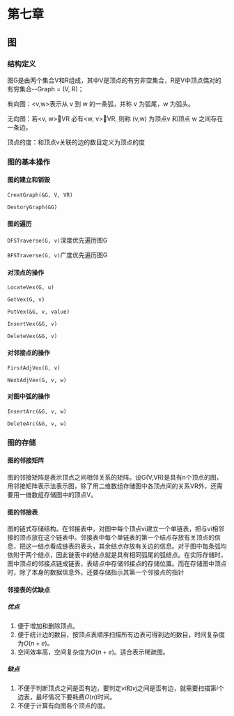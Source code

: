 # 第七章

## 图

### 结构定义

图G是由两个集合V和R组成，其中V是顶点的有穷非空集合，R是V中顶点偶对的有穷集合--Graph = (V, R)；

有向图：<v,w>表示从 v 到 w 的一条弧，并称 v 为弧尾，w 为弧头。

无向图：若<v, w>VR 必有<w, v>VR, 则称 (v,w) 为顶点v 和顶点 w 之间存在一条边。

顶点的度：和顶点v关联的边的数目定义为顶点的度

### 图的基本操作

#### 图的建立和销毁

`CreatGraph(&G, V, VR)`

`DestoryGraph(&G)`

#### 图的遍历

`DFSTraverse(G, v)`深度优先遍历图G

`BFSTraverse(G, v)`广度优先遍历图G

#### 对顶点的操作

`LocateVex(G, u)`

`GetVex(G, v)`

`PutVex(&G, v, value)`

`InsertVex(&G, v)`

`DeleteVex(&G, v)`

#### 对邻接点的操作

`FirstAdjVex(G, v)`

`NextAdjVex(G, v, w)`

#### 对图中弧的操作

`InsertArc(&G, v, w)`

`DeleteArc(&G, v, w)`

### 图的存储

#### 图的邻接矩阵

图的邻接矩阵是表示顶点之间相邻关系的矩阵。设G(V,VR)是具有n个顶点的图，用邻接矩阵表示法表示图，除了用二维数组存储图中各顶点间的关系VR外，还需要用一维数组存储图中的顶点V。

#### 图的邻接表

图的链式存储结构。在邻接表中，对图中每个顶点vi建立一个单链表，把与vi相邻接的顶点放在这个链表中。邻接表中每个单链表的第一个结点存放有关顶点的信息，把这一结点看成链表的表头，其余结点存放有关边的信息。对于图中每条弧均依附于两个结点，因此链表中的结点就是具有相同弧尾的弧结点。在实际存储时，图中顶点的邻接点链成链表，表结点中存储邻接点的存储位置。而在存储图中顶点时，除了本身的数据信息外，还要存储指示其第一个邻接点的指针

#### 邻接表的优缺点

##### 优点

1. 便于增加和删除顶点。
2. 便于统计边的数目，按顶点表顺序扫描所有边表可得到边的数目，时间复杂度为$O(n+e)$。
3. 空间效率高，空间复杂度为$O(n+e)$。适合表示稀疏图。

##### 缺点

1. 不便于判断顶点之间是否有边，要判定$vi$和$vj$之间是否有边，就需要扫描第$i$个边表，最坏情况下要耗费$O(n)$时间。
2. 不便于计算有向图各个顶点的度。
